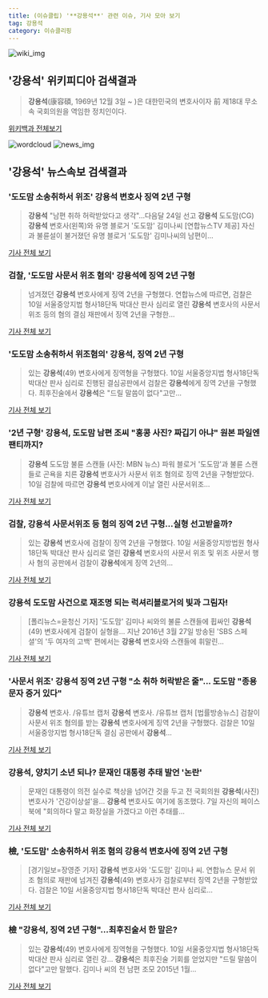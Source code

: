 ```yaml
---
title: (이슈클립) '**강용석**' 관련 이슈, 기사 모아 보기
tag: 강용석
category: 이슈클리핑
---
```

![wiki_img](https://user-images.githubusercontent.com/42597476/44503234-41136a80-a6d0-11e8-9071-6fc6418eafe4.png)
## **'**강용석**'** 위키피디아 검색결과
>**강용석**(康容碩, 1969년 12월 3일 ~ )은 대한민국의 변호사이자 前 제18대 무소속 국회의원을 역임한 정치인이다.

<a href="https://ko.wikipedia.org/wiki/강용석" target="_blank">위키백과 전체보기</a>

![wordcloud](https://s3.ap-northeast-2.amazonaws.com/lyrics101-wordcloud/2018-09-10-1536573596.png)
![news_img](https://user-images.githubusercontent.com/42597476/44507050-1206f400-a6e4-11e8-8d98-7ffbfebb353f.png)
## **'**강용석**'** 뉴스속보 검색결과
### '도도맘 소송취하서 위조' **강용석** 변호사 징역 2년 구형

>**강용석** "남편 취하 허락받았다고 생각"…다음달 24일 선고 **강용석** 도도맘(CG)**강용석** 변호사(왼쪽)와 유명 블로거 '도도맘' 김미나씨 [연합뉴스TV 제공] 자신과 불륜설이 불거졌던 유명 블로거 '도도맘' 김미나씨의 남편이...

<a href="http://app.yonhapnews.co.kr/YNA/Basic/SNS/r.aspx?c=AKR20180910116500004&did=1195m" target="_blank">기사 전체 보기</a>

### 검찰, '도도맘 사문서 위조 혐의' **강용석**에 징역 2년 구형

>넘겨졌던 **강용석** 변호사에게 징역 2년을 구형했다. 연합뉴스에 따르면, 검찰은 10일 서울중앙지법 형사18단독 박대산 판사 심리로 열린 **강용석** 변호사의 사문서 위조 등의 혐의 결심 재판에서 징역 2년을 구형한...

<a href="http://www.xportsnews.com/?ac=article_view&entry_id=1017685" target="_blank">기사 전체 보기</a>

### '도도맘 소송취하서 위조혐의' **강용석**, 징역 2년 구형

>있는 **강용석**(49) 변호사에게 징역형을 구형했다. 10일 서울중앙지법 형사18단독 박대산 판사 심리로 진행된 결심공판에서 검찰은 **강용석**에게 징역 2년을 구형했다. 최후진술에서 **강용석**은 "드릴 말씀이 없다"고만...

<a href="http://www.mydaily.co.kr/new_yk/html/read.php?newsid=201809101643928313&ext=na" target="_blank">기사 전체 보기</a>

### '2년 구형' **강용석**, 도도맘 남편 조씨 "홍콩 사진? 짜깁기 아냐" 원본 파일엔 팬티까지?

>**강용석** 도도맘 불륜 스캔들 (사진: MBN 뉴스) 파워 블로거 '도도맘'과 불륜 스캔들로 곤욕을 치른 **강용석** 변호사가 사문서 위조 혐의로 징역 2년을 구형받았다. 10일 검찰에 따르면 **강용석** 변호사에게 이날 열린 사문서위조...

<a href="http://www.jemin.com/news/articleView.html?idxno=538130" target="_blank">기사 전체 보기</a>

### 검찰, **강용석** 사문서위조 등 혐의 징역 2년 구형…실형 선고받을까?

>있는 **강용석** 변호사에 검찰이 징역 2년을 구형했다. 10일 서울중앙지방법원 형사18단독 박대산 판사 심리로 열린 **강용석** 변호사의 사문서 위조 및 위조 사문서 행사 혐의 공판에서 검찰이 **강용석**에게 징역 2년의...

<a href="http://sbsfune.sbs.co.kr/news/news_content.jsp?article_id=E10009204133" target="_blank">기사 전체 보기</a>

### **강용석** 도도맘 사건으로 재조명 되는 럭셔리블로거의 빛과 그림자!

>[폴리뉴스=윤청신 기자] '도도맘' 김미나 씨와의 불륜 스캔들에 휩싸인 **강용석**(49) 변호사에게 검찰이 실형을... 지난 2016년 3월 27일 방송된 'SBS 스페셜'의 '두 여자의 고백' 편에서는 **강용석** 변호사와 스캔들에 휘말린...

<a href="http://www.polinews.co.kr/news/article.html?no=366976" target="_blank">기사 전체 보기</a>

### '사문서 위조' **강용석** 징역 2년 구형 "소 취하 허락받은 줄"... 도도맘 "종용 문자 증거 있다"

>**강용석** 변호사. /유튜브 캡처 **강용석** 변호사. /유튜브 캡처 [법률방송뉴스] 검찰이 사문서 위조 혐의를 받는 **강용석** 변호사에게 징역 2년을 구형했다. 검찰은 10일 서울중앙지법 형사18단독 결심 공판에서 **강용석**...

<a href="http://www.ltn.kr/news/articleView.html?idxno=20160" target="_blank">기사 전체 보기</a>

### **강용석**, 양치기 소년 되나? 문재인 대통령 추태 발언 '논란'

>문재인 대통령이 의전 실수로 책상을 넘어간 것을 두고 전 국회의원 **강용석**(사진) 변호사가 '건강이상설'을... **강용석** 변호사도 여기에 동조했다. 7일 자신의 페이스북에 "회의하다 말고 화장실을 가겠다고 이런 추태를...

<a href="http://www.segye.com/content/html/2018/09/10/20180910004638.html?OutUrl=naver" target="_blank">기사 전체 보기</a>

### 檢, '도도맘' 소송취하서 위조 혐의 **강용석** 변호사에 징역 2년 구형

>[경기일보=장영준 기자] **강용석** 변호사와 '도도맘' 김미나 씨. 연합뉴스 문서 위조 혐의로 재판에 넘겨진 **강용석**(49) 변호사가 검찰로부터 징역 2년을 구형받았다. 검찰은 10일 서울중앙지법 형사18단독 박대산 판사 심리로...

<a href="http://www.kyeonggi.com/?mod=news&act=articleView&idxno=1518336" target="_blank">기사 전체 보기</a>

### 檢 "**강용석**, 징역 2년 구형"…최후진술서 한 말은?

>있는 **강용석**(49) 변호사에게 징역형을 구형했다. 10일 서울중앙지법 형사18단독 박대산 판사 심리로 열린 강... **강용석**은 최후진술 기회를 얻었지만 "드릴 말씀이 없다"고만 말했다. 김미나 씨의 전 남편 조모 2015년 1월...

<a href="http://www.tvreport.co.kr/?c=news&m=newsview&idx=1079113" target="_blank">기사 전체 보기</a>


